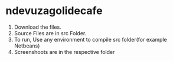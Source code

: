 # ndevuzagolidecafe

1. Download the files. 
2. Source Files are in src Folder.
3. To run, Use any environment to compile src folder(for example Netbeans)
4. Screenshoots are in the respective folder
